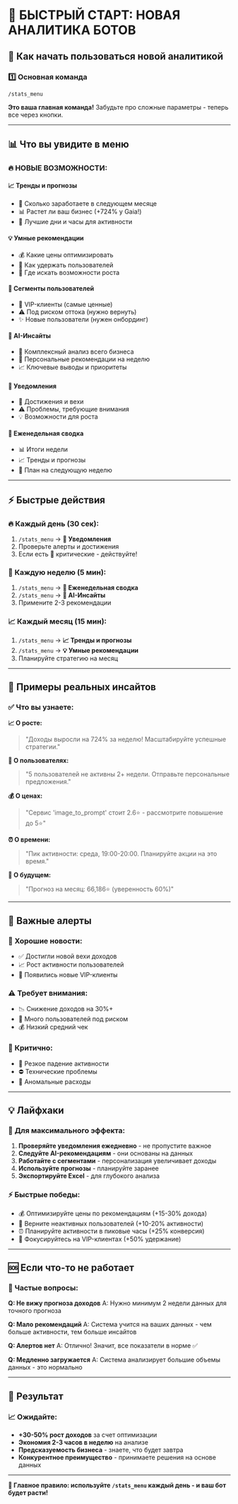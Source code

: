 # 🚀 БЫСТРЫЙ СТАРТ: НОВАЯ АНАЛИТИКА БОТОВ

## 🎯 Как начать пользоваться новой аналитикой

### 1️⃣ Основная команда
```
/stats_menu
```
**Это ваша главная команда!** Забудьте про сложные параметры - теперь все через кнопки.

---

## 📊 Что вы увидите в меню

### 🔥 **НОВЫЕ ВОЗМОЖНОСТИ:**

#### 📈 **Тренды и прогнозы**
- 🔮 Сколько заработаете в следующем месяце
- 📊 Растет ли ваш бизнес (+724% у Gaia!)
- 📅 Лучшие дни и часы для активности

#### 💡 **Умные рекомендации**
- 💰 Какие цены оптимизировать
- 👥 Как удержать пользователей
- 🚀 Где искать возможности роста

#### 👥 **Сегменты пользователей**
- 💎 VIP-клиенты (самые ценные)
- ⚠️ Под риском оттока (нужно вернуть)
- ✨ Новые пользователи (нужен онбординг)

#### 🎯 **AI-Инсайты**
- 🤖 Комплексный анализ всего бизнеса
- 🎯 Персональные рекомендации на неделю
- 📈 Ключевые выводы и приоритеты

#### 🔔 **Уведомления**
- 🎉 Достижения и вехи
- ⚠️ Проблемы, требующие внимания
- 💡 Возможности для роста

#### 📅 **Еженедельная сводка**
- 📊 Итоги недели
- 📈 Тренды и прогнозы
- 🎯 План на следующую неделю

---

## ⚡ Быстрые действия

### 🔥 **Каждый день (30 сек):**
1. `/stats_menu` → **🔔 Уведомления**
2. Проверьте алерты и достижения
3. Если есть 🚨 критические - действуйте!

### 📅 **Каждую неделю (5 мин):**
1. `/stats_menu` → **📅 Еженедельная сводка**
2. `/stats_menu` → **🎯 AI-Инсайты**
3. Примените 2-3 рекомендации

### 📈 **Каждый месяц (15 мин):**
1. `/stats_menu` → **📈 Тренды и прогнозы**
2. `/stats_menu` → **💡 Умные рекомендации**
3. Планируйте стратегию на месяц

---

## 🎯 Примеры реальных инсайтов

### ✅ **Что вы узнаете:**

**📈 О росте:**
> "Доходы выросли на 724% за неделю! Масштабируйте успешные стратегии."

**👥 О пользователях:**
> "5 пользователей не активны 2+ недели. Отправьте персональные предложения."

**💰 О ценах:**
> "Сервис 'image_to_prompt' стоит 2.6⭐ - рассмотрите повышение до 5⭐"

**⏰ О времени:**
> "Пик активности: среда, 19:00-20:00. Планируйте акции на это время."

**🔮 О будущем:**
> "Прогноз на месяц: 66,186⭐ (уверенность 60%)"

---

## 🚨 Важные алерты

### 🎉 **Хорошие новости:**
- ✅ Достигли новой вехи доходов
- 📈 Рост активности пользователей
- 💎 Появились новые VIP-клиенты

### ⚠️ **Требует внимания:**
- 📉 Снижение доходов на 30%+
- 👥 Много пользователей под риском
- 💰 Низкий средний чек

### 🚨 **Критично:**
- 🔴 Резкое падение активности
- ⛔ Технические проблемы
- 💸 Аномальные расходы

---

## 💡 Лайфхаки

### 🎯 **Для максимального эффекта:**

1. **Проверяйте уведомления ежедневно** - не пропустите важное
2. **Следуйте AI-рекомендациям** - они основаны на данных
3. **Работайте с сегментами** - персонализация увеличивает доходы
4. **Используйте прогнозы** - планируйте заранее
5. **Экспортируйте Excel** - для глубокого анализа

### ⚡ **Быстрые победы:**
- 💰 Оптимизируйте цены по рекомендациям (+15-30% дохода)
- 👥 Верните неактивных пользователей (+10-20% активности)
- ⏰ Планируйте активности в пиковые часы (+25% конверсия)
- 🎯 Фокусируйтесь на VIP-клиентах (+50% удержание)

---

## 🆘 Если что-то не работает

### 🔧 **Частые вопросы:**

**Q: Не вижу прогноза доходов**
A: Нужно минимум 2 недели данных для точного прогноза

**Q: Мало рекомендаций**
A: Система учится на ваших данных - чем больше активности, тем больше инсайтов

**Q: Алертов нет**
A: Отлично! Значит, все показатели в норме ✅

**Q: Медленно загружается**
A: Система анализирует большие объемы данных - это нормально

---

## 🚀 Результат

### 📈 **Ожидайте:**
- **+30-50% рост доходов** за счет оптимизации
- **Экономия 2-3 часов в неделю** на анализе
- **Предсказуемость бизнеса** - знаете, что будет завтра
- **Конкурентное преимущество** - принимаете решения на основе данных

---

**🎯 Главное правило: используйте `/stats_menu` каждый день - и ваш бот будет расти!** 